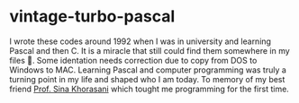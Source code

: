 # vintage-turbo-pascal

I wrote these codes around 1992 when I was in university and learning Pascal and then C. It is a miracle that still could find them somewhere in my files :beers:.
Some identation needs correction due to copy from DOS to Windows to MAC. Learning Pascal and computer programming was truly a turning point in my life and shaped who I am today.
To memory of my best friend [Prof. Sina Khorasani](https://www.linkedin.com/pulse/prof-sina-khorasani-passed-away-baktash-behmanesh/) which tought me programming for the first time.
